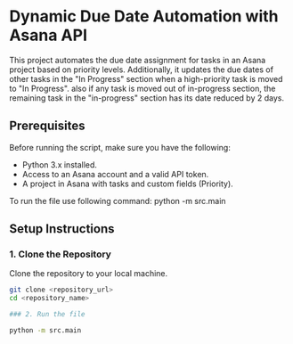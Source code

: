 # Dynamic Due Date Automation with Asana API

This project automates the due date assignment for tasks in an Asana project based on priority levels. Additionally, it updates the due dates of other tasks in the "In Progress" section when a high-priority task is moved to "In Progress".
also if any task is moved out of in-progress section, the remaining task in the "in-progress" section has its date reduced by 2 days.

## Prerequisites

Before running the script, make sure you have the following:

- Python 3.x installed.
- Access to an Asana account and a valid API token.
- A project in Asana with tasks and custom fields (Priority).

To run the file  use following command: python -m src.main

## Setup Instructions

### 1. Clone the Repository

Clone the repository to your local machine.

```bash
git clone <repository_url>
cd <repository_name>

### 2. Run the file

python -m src.main
